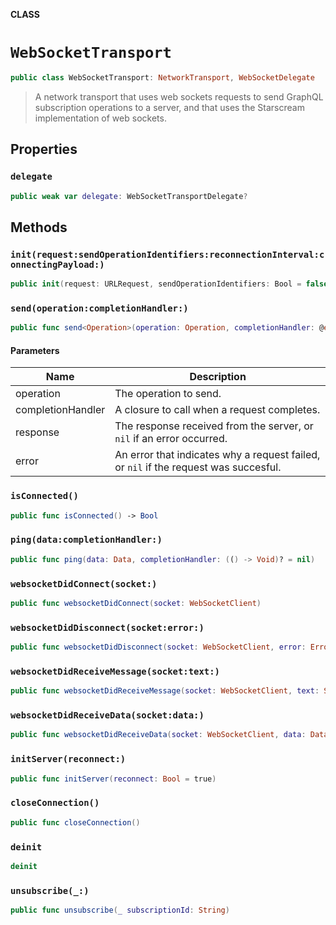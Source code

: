 **CLASS**

# `WebSocketTransport`

```swift
public class WebSocketTransport: NetworkTransport, WebSocketDelegate
```

> A network transport that uses web sockets requests to send GraphQL subscription operations to a server, and that uses the Starscream implementation of web sockets.

## Properties
### `delegate`

```swift
public weak var delegate: WebSocketTransportDelegate?
```

## Methods
### `init(request:sendOperationIdentifiers:reconnectionInterval:connectingPayload:)`

```swift
public init(request: URLRequest, sendOperationIdentifiers: Bool = false, reconnectionInterval: TimeInterval = 0.5, connectingPayload: GraphQLMap? = [:])
```

### `send(operation:completionHandler:)`

```swift
public func send<Operation>(operation: Operation, completionHandler: @escaping (_ response: GraphQLResponse<Operation>?, _ error: Error?) -> Void) -> Cancellable
```

#### Parameters

| Name | Description |
| ---- | ----------- |
| operation | The operation to send. |
| completionHandler | A closure to call when a request completes. |
| response | The response received from the server, or `nil` if an error occurred. |
| error | An error that indicates why a request failed, or `nil` if the request was succesful. |

### `isConnected()`

```swift
public func isConnected() -> Bool
```

### `ping(data:completionHandler:)`

```swift
public func ping(data: Data, completionHandler: (() -> Void)? = nil)
```

### `websocketDidConnect(socket:)`

```swift
public func websocketDidConnect(socket: WebSocketClient)
```

### `websocketDidDisconnect(socket:error:)`

```swift
public func websocketDidDisconnect(socket: WebSocketClient, error: Error?)
```

### `websocketDidReceiveMessage(socket:text:)`

```swift
public func websocketDidReceiveMessage(socket: WebSocketClient, text: String)
```

### `websocketDidReceiveData(socket:data:)`

```swift
public func websocketDidReceiveData(socket: WebSocketClient, data: Data)
```

### `initServer(reconnect:)`

```swift
public func initServer(reconnect: Bool = true)
```

### `closeConnection()`

```swift
public func closeConnection()
```

### `deinit`

```swift
deinit
```

### `unsubscribe(_:)`

```swift
public func unsubscribe(_ subscriptionId: String)
```
